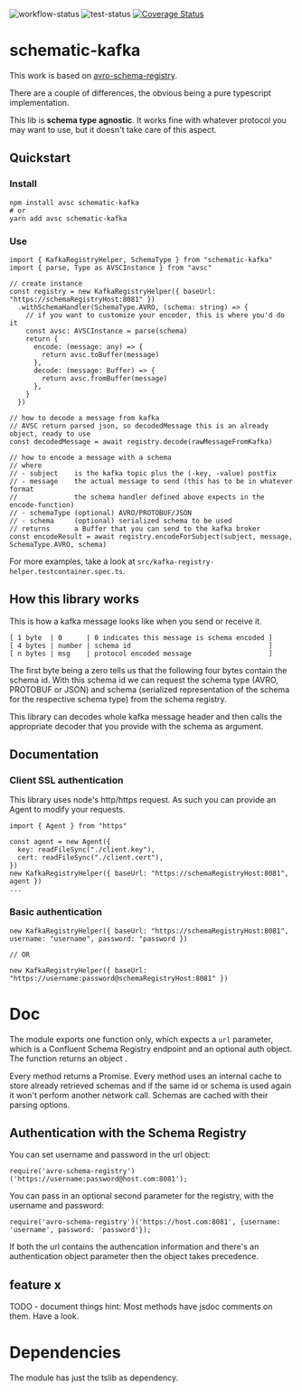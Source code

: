 ![workflow-status](https://github.com/konqi/schematic-kafka/actions/workflows/build-actions.yml/badge.svg) ![test-status](https://github.com/konqi/schematic-kafka/actions/workflows/test-actions.yml/badge.svg) [![Coverage Status](https://coveralls.io/repos/github/konqi/schematic-kafka/badge.svg?branch=main)](https://coveralls.io/github/konqi/schematic-kafka?branch=main)

# schematic-kafka

This work is based on [avro-schema-registry](https://github.com/bencebalogh/avro-schema-registry).

There are a couple of differences, the obvious being a pure typescript implementation.

This lib is **schema type agnostic**. It works fine with whatever protocol you may want to use, but it doesn't take care of this aspect.

## Quickstart

### Install

```
npm install avsc schematic-kafka
# or
yarn add avsc schematic-kafka
```

### Use

```
import { KafkaRegistryHelper, SchemaType } from "schematic-kafka"
import { parse, Type as AVSCInstance } from "avsc"

// create instance
const registry = new KafkaRegistryHelper({ baseUrl: "https://schemaRegistryHost:8081" })
  .withSchemaHandler(SchemaType.AVRO, (schema: string) => {
    // if you want to customize your encoder, this is where you'd do it
    const avsc: AVSCInstance = parse(schema)
    return {
      encode: (message: any) => {
        return avsc.toBuffer(message)
      },
      decode: (message: Buffer) => {
        return avsc.fromBuffer(message)
      },
    }
  })

// how to decode a message from kafka
// AVSC return parsed json, so decodedMessage this is an already object, ready to use
const decodedMessage = await registry.decode(rawMessageFromKafka)

// how to encode a message with a schema
// where
// - subject    is the kafka topic plus the (-key, -value) postfix
// - message    the actual message to send (this has to be in whatever format
//              the schema handler defined above expects in the encode-function)
// - schemaType (optional) AVRO/PROTOBUF/JSON
// - schema     (optional) serialized schema to be used
// returns      a Buffer that you can send to the kafka broker
const encodeResult = await registry.encodeForSubject(subject, message, SchemaType.AVRO, schema)
```

For more examples, take a look at `src/kafka-registry-helper.testcontainer.spec.ts`.

## How this library works

This is how a kafka message looks like when you send or receive it.

```
[ 1 byte  | 0      | 0 indicates this message is schema encoded ]
[ 4 bytes | number | schema id                                  ]
[ n bytes | msg    | protocol encoded message                   ]
```

The first byte being a zero tells us that the following four bytes contain the schema id. With this schema id we can request the schema type (AVRO, PROTOBUF or JSON) and schema (serialized representation of the schema for the respective schema type) from the schema registry.

This library can decodes whole kafka message header and then calls the appropriate decoder that you provide with the schema as argument.

## Documentation

### Client SSL authentication

This library uses node's http/https request. As such you can provide an Agent to modify your requests.

```
import { Agent } from "https"

const agent = new Agent({
  key: readFileSync("./client.key"),
  cert: readFileSync("./client.cert"),
})
new KafkaRegistryHelper({ baseUrl: "https://schemaRegistryHost:8081", agent })
...
```

### Basic authentication

```
new KafkaRegistryHelper({ baseUrl: "https://schemaRegistryHost:8081", username: "username", password: "password })

// OR

new KafkaRegistryHelper({ baseUrl: "https://username:password@schemaRegistryHost:8081" })
```

# Doc

The module exports one function only, which expects a `url` parameter, which is a Confluent Schema Registry endpoint and an optional auth object. The function returns an object .

Every method returns a Promise. Every method uses an internal cache to store already retrieved schemas and if the same id or schema is used again it won't perform another network call. Schemas are cached with their parsing options.

## Authentication with the Schema Registry

You can set username and password in the url object:

```
require('avro-schema-registry')('https://username:password@host.com:8081');
```

You can pass in an optional second parameter for the registry, with the username and password:

```
require('avro-schema-registry')('https://host.com:8081', {username: 'username', password: 'password'});
```

If both the url contains the authencation information and there's an authentication object parameter then the object takes precedence.

## feature x

TODO - document things hint: Most methods have jsdoc comments on them. Have a look.

# Dependencies

The module has just the tslib as dependency.
